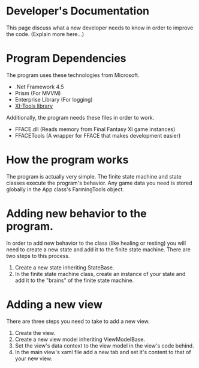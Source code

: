 # Developer's Documentation
This page discuss what a new developer needs to know in order to improve the code. (Explain more here...)

# Program Dependencies
The program uses these technologies from Microsoft. 
* .Net Framework 4.5
* Prism (For MVVM)
* Enterprise Library (For logging)
* [XI-Tools library](https://github.com/Mykezero/XI-Tools/wiki)

Additionally, the program needs these files in order to work.
* FFACE.dll (Reads memory from Final Fantasy XI game instances)
* FFACETools (A wrapper for FFACE that makes development easier)

# How the program works
The program is actually very simple. The finite state machine and state classes execute the program's behavior. Any game data you need is stored globally in the App class's FarmingTools object. 

# Adding new behavior to the program. 
In order to add new behavior to the class (like healing or resting) you will need to create a new state and add it to the finite state machine. There are two steps to this process. 

1. Create a new state inheriting StateBase. 
2. In the finite state machine class, create an instance of your state and add it to the "brains" of the finite state machine.

# Adding a new view
There are three steps you need to take to add a new view.
1. Create the view.
2. Create a new view model inheriting ViewModelBase.
3. Set the view's data context to the view model in the view's code behind. 
4. In the main view's xaml file add a new tab and set it's content to that of your new view. 
